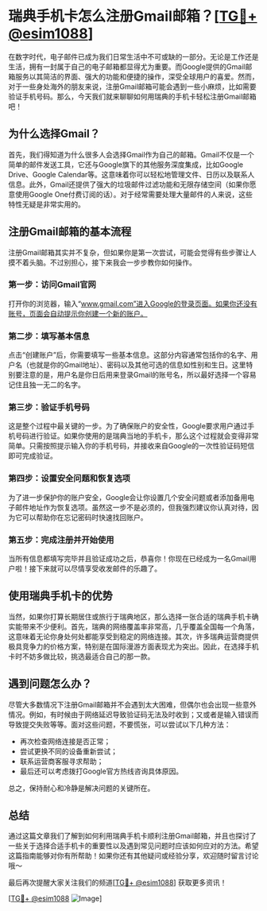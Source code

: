 # 瑞典手机卡怎么注册Gmail邮箱？[[TG💪+ @esim1088](https://t.me/s/esim1088)]

在数字时代，电子邮件已成为我们日常生活中不可或缺的一部分。无论是工作还是生活，拥有一封属于自己的电子邮箱都显得尤为重要。而Google提供的Gmail邮箱服务以其简洁的界面、强大的功能和便捷的操作，深受全球用户的喜爱。然而，对于一些身处海外的朋友来说，注册Gmail邮箱可能会遇到一些小麻烦，比如需要验证手机号码。那么，今天我们就来聊聊如何用瑞典的手机卡轻松注册Gmail邮箱吧！

## 为什么选择Gmail？

首先，我们得知道为什么很多人会选择Gmail作为自己的邮箱。Gmail不仅是一个简单的邮件发送工具，它还与Google旗下的其他服务深度集成，比如Google Drive、Google Calendar等。这意味着你可以轻松地管理文件、日历以及联系人信息。此外，Gmail还提供了强大的垃圾邮件过滤功能和无限存储空间（如果你愿意使用Google One付费订阅的话）。对于经常需要处理大量邮件的人来说，这些特性无疑是非常实用的。

## 注册Gmail邮箱的基本流程

注册Gmail邮箱其实并不复杂，但如果你是第一次尝试，可能会觉得有些步骤让人摸不着头脑。不过别担心，接下来我会一步步教你如何操作。

### 第一步：访问Gmail官网

打开你的浏览器，输入“www.gmail.com”进入Google的登录页面。如果你还没有账号，页面会自动提示你创建一个新的账户。

### 第二步：填写基本信息

点击“创建账户”后，你需要填写一些基本信息。这部分内容通常包括你的名字、用户名（也就是你的Gmail地址）、密码以及其他可选的信息如性别和生日。这里特别要注意的是，用户名是你日后用来登录Gmail的账号名，所以最好选择一个容易记住且独一无二的名字。

### 第三步：验证手机号码

这是整个过程中最关键的一步。为了确保账户的安全性，Google要求用户通过手机号码进行验证。如果你使用的是瑞典当地的手机卡，那么这个过程就会变得非常简单。只需按照提示输入你的手机号码，并接收来自Google的一次性验证码短信即可完成验证。

### 第四步：设置安全问题和恢复选项

为了进一步保护你的账户安全，Google会让你设置几个安全问题或者添加备用电子邮件地址作为恢复选项。虽然这一步不是必须的，但我强烈建议你认真对待，因为它可以帮助你在忘记密码时快速找回账户。

### 第五步：完成注册并开始使用

当所有信息都填写完毕并且验证成功之后，恭喜你！你现在已经成为一名Gmail用户啦！接下来就可以尽情享受收发邮件的乐趣了。

## 使用瑞典手机卡的优势

当然，如果你打算长期居住或旅行于瑞典地区，那么选择一张合适的瑞典手机卡确实能带来不少便利。首先，瑞典的网络覆盖率非常高，几乎覆盖全国每一个角落，这意味着无论你身处何处都能享受到稳定的网络连接。其次，许多瑞典运营商提供极具竞争力的价格方案，特别是在国际漫游方面表现尤为突出。因此，在选择手机卡时不妨多做比较，挑选最适合自己的那一款。

## 遇到问题怎么办？

尽管大多数情况下注册Gmail邮箱并不会遇到太大困难，但偶尔也会出现一些意外情况。例如，有时候由于网络延迟导致验证码无法及时收到；又或者是输入错误而导致提交失败等等。面对这些问题，不要慌张，可以尝试以下几种方法：

- 再次检查网络连接是否正常；
- 尝试更换不同的设备重新尝试；
- 联系运营商客服寻求帮助；
- 最后还可以考虑拨打Google官方热线咨询具体原因。

总之，保持耐心和冷静是解决问题的关键所在。

## 总结

通过这篇文章我们了解到如何利用瑞典手机卡顺利注册Gmail邮箱，并且也探讨了一些关于选择合适手机卡的重要性以及遇到常见问题时应该如何应对的方法。希望这篇指南能够对你有所帮助！如果你还有其他疑问或经验分享，欢迎随时留言讨论哦～ 

最后再次提醒大家关注我们的频道[[TG💪+ @esim1088](https://t.me/s/esim1088)] 获取更多资讯！ 

[[TG💪+ @esim1088](https://t.me/s/esim1088) ![Image](https://i.postimg.cc/4NQfJmqS/Snipaste-2025-05-13-00-14-12.png)]